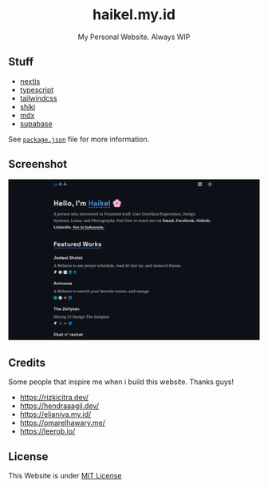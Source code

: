 <div align="center">
  <h1>haikel.my.id</h1>
  <p>My Personal Website. Always WIP</p>
</div>

## Stuff

- [nextjs](https://nextjs.org/)
- [typescript](https://www.typescriptlang.org/)
- [tailwindcss](https://tailwindcss.com/)
- [shiki](https://shiki.matsu.io/)
- [mdx](https://mdxjs.com/)
- [supabase](https://supabase.com/)

See [`package.json`](https://github.com/haikelz/haikel.my.id/blob/master/package.json) file for more information.

## Screenshot

![new preview](/public/docs/new-preview.png)

## Credits

Some people that inspire me when i build this website. Thanks guys!

- https://rizkicitra.dev/
- https://hendraaagil.dev/
- https://elianiva.my.id/
- https://omarelhawary.me/
- https://leerob.io/

## License

This Website is under [MIT License](https://github.com/haikelz/haikel.my.id/blob/master/LICENSE)
